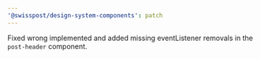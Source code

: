 ```yaml
---
'@swisspost/design-system-components': patch
---
```


Fixed wrong implemented and added missing eventListener removals in the `post-header` component.
